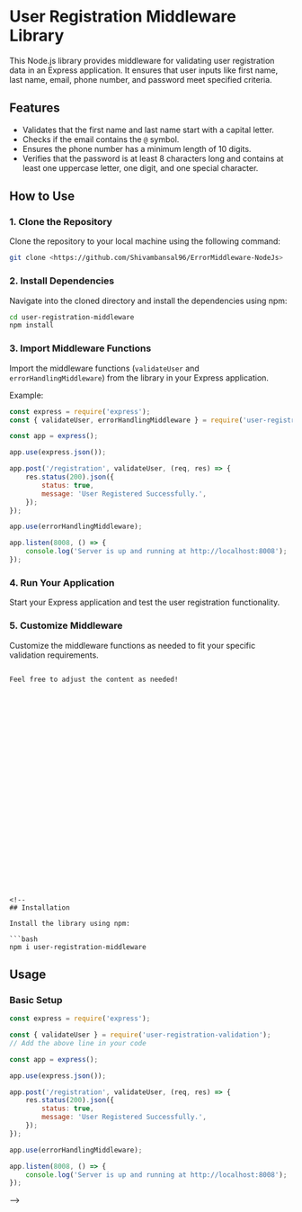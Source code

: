 <!-- 
# User Registration Middleware Library

This Node.js library provides middleware for validating user registration data in an Express application. It ensures that user inputs like first name, last name, email, phone number, and password meet specified criteria.

## Features

- Validates that the first name and last name start with a capital letter.
- Checks if the email contains the `@` symbol.
- Ensures the phone number has a minimum length of 10 digits.
- Verifies that the password is at least 8 characters long and contains at least one uppercase letter, one digit, and one special character.


## How TO USE:
 -->


# User Registration Middleware Library

This Node.js library provides middleware for validating user registration data in an Express application. It ensures that user inputs like first name, last name, email, phone number, and password meet specified criteria.

## Features

- Validates that the first name and last name start with a capital letter.
- Checks if the email contains the `@` symbol.
- Ensures the phone number has a minimum length of 10 digits.
- Verifies that the password is at least 8 characters long and contains at least one uppercase letter, one digit, and one special character.

## How to Use

### 1. Clone the Repository

Clone the repository to your local machine using the following command:

```bash
git clone <https://github.com/Shivambansal96/ErrorMiddleware-NodeJs>
```

### 2. Install Dependencies

Navigate into the cloned directory and install the dependencies using npm:

```bash
cd user-registration-middleware
npm install
```

### 3. Import Middleware Functions

Import the middleware functions (`validateUser` and `errorHandlingMiddleware`) from the library in your Express application.

Example:

```javascript
const express = require('express');
const { validateUser, errorHandlingMiddleware } = require('user-registration-middleware');

const app = express();

app.use(express.json());

app.post('/registration', validateUser, (req, res) => {
    res.status(200).json({
        status: true,
        message: 'User Registered Successfully.',
    });
});

app.use(errorHandlingMiddleware);

app.listen(8008, () => {
    console.log('Server is up and running at http://localhost:8008');
});
```

### 4. Run Your Application

Start your Express application and test the user registration functionality.

### 5. Customize Middleware

Customize the middleware functions as needed to fit your specific validation requirements.
```

Feel free to adjust the content as needed!



























<!-- 
## Installation

Install the library using npm:

```bash
npm i user-registration-middleware
```

## Usage

### Basic Setup

```javascript
const express = require('express');

const { validateUser } = require('user-registration-validation');
// Add the above line in your code

const app = express();

app.use(express.json());

app.post('/registration', validateUser, (req, res) => {
    res.status(200).json({
        status: true,
        message: 'User Registered Successfully.',
    });
});

app.use(errorHandlingMiddleware);

app.listen(8008, () => {
    console.log('Server is up and running at http://localhost:8008');
});
```

 -->
